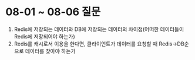 # 08-01 ~ 08-06 질문
1. Redis에 저장되는 데이터와 DB에 저장되는 데이터의 차이점(어떠한 데이터들이 Redis에 저장되어야 하는가)
2. Redis를 캐시로서 이용을 한다면, 클라이언트가 데이터를 요청할 때 Redis->DB순으로 데이터를 찾아야 하는가